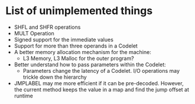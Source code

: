 # List of unimplemented things

* SHFL and SHFR operations
* MULT Operation
* Signed support for the immediate values
* Support for more than three operands in a Codelet
* A better memory allocation mechanism for the machine:
    * L3 Memory, L3 Malloc for the outer program?
* Better understand how to pass parameters within the Codelet:
    * Parameters change the latency of a Codelet. I/O operations may trickle down the hierarchy
* JMPLABEL may me more efficient if it can be pre-decoded. However, the current method keeps the value in a map and find the jump offset at runtime